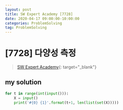 ```yaml
---
layout: post
title: SW Expert Academy [7728]
date: 2020-04-17 09:00:00-10:00:00
categories: ProblemSolving
tag: ProblemSolving
---
```


# [7728] 다양성 측정
> [SW Expert Academy](https://swexpertacademy.com/main/main.do){: target="_blank"}

## my solution
```python
for t in range(int(input())):
    X = input()
    print('#{0} {1}'.format(t+1, len(list(set(X)))))
```
